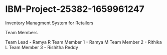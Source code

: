 # IBM-Project-25382-1659961247
Inventory Managment System for Retailers


Team Members 

Team Lead - Ramya R
Team Member 1 - Ramya M 
Team Member 2  - Rithika L
Team Member 3 - Rishitha Reddy 
